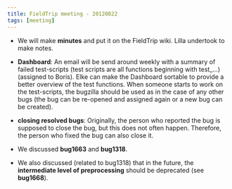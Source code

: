 ```yaml
---
title: FieldTrip meeting - 20120822
tags: [meeting]
---
```


- We will make **minutes** and put it on the FieldTrip wiki. Lilla undertook to make notes.

- **Dashboard**: An email will be send around weekly with a summary of failed test-scripts (test scripts are all functions beginning with test\_...) (assigned to Boris). Elke can make the Dashboard sortable to provide a better overview of the test functions. When someone starts to work on the test-scripts, the bugzilla should be used as in the case of any other bugs (the bug can be re-opened and assigned again or a new bug can be created).

- **closing resolved bugs**: Originally, the person who reported the bug is supposed to close the bug, but this does not often happen. Therefore, the person who fixed the bug can also close it.

- We discussed **bug1663** and **bug1318**.

- We also discussed (related to bug1318) that in the future, the **intermediate level of preprocessing** should be deprecated (see **bug1668**).

